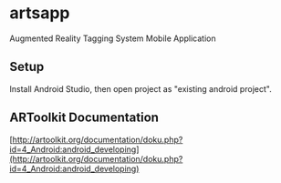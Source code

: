 # artsapp
Augmented Reality Tagging System Mobile Application

## Setup
Install Android Studio, then open project as "existing android project".

## ARToolkit Documentation
[http://artoolkit.org/documentation/doku.php?id=4_Android:android_developing](http://artoolkit.org/documentation/doku.php?id=4_Android:android_developing)
